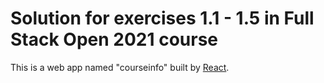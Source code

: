 # Solution for exercises 1.1 - 1.5 in Full Stack Open 2021 course 

This is a web app named "courseinfo" built by [React](https://reactjs.org/).
